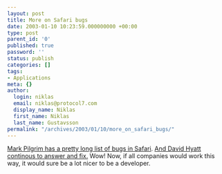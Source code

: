 ```yaml
---
layout: post
title: More on Safari bugs
date: 2003-01-10 10:23:59.000000000 +00:00
type: post
parent_id: '0'
published: true
password: ''
status: publish
categories: []
tags:
- Applications
meta: {}
author:
  login: niklas
  email: niklas@protocol7.com
  display_name: Niklas
  first_name: Niklas
  last_name: Gustavsson
permalink: "/archives/2003/01/10/more_on_safari_bugs/"
---
```

[Mark Pilgrim has a pretty long list of bugs in Safari](http://diveintomark.org/safari/ "Safari information for web designers [dive into mark]"). [And David Hyatt continous to answer and fix.](http://www.mozillazine.org/weblogs/hyatt/) Wow! Now, if all companies would work this way, it would sure be a lot nicer to be a developer.

